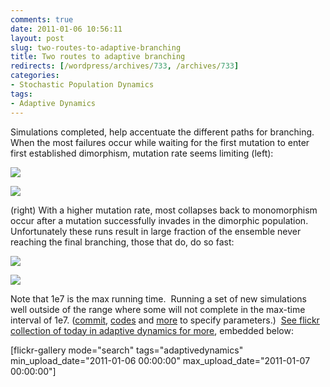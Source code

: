 ```yaml
---
comments: true
date: 2011-01-06 10:56:11
layout: post
slug: two-routes-to-adaptive-branching
title: Two routes to adaptive branching
redirects: [/wordpress/archives/733, /archives/733]
categories:
- Stochastic Population Dynamics
tags:
- Adaptive Dynamics
---
```


Simulations completed, help accentuate the different paths for branching.  When the most failures occur while waiting for the first mutation to enter first established dimorphism, mutation rate seems limiting (left):

![]( http://farm6.staticflickr.com/5082/5330189191_a102ab6930_o.png )


![]( http://farm6.staticflickr.com/5003/5330799994_d9d050c587_o.png )


(right) With a higher mutation rate, most collapses back to monomorphism occur after a mutation successfully invades in the dimorphic population. Unfortunately these runs result in large fraction of the ensemble never reaching the final branching, those that do, do so fast:

![]( http://farm6.staticflickr.com/5044/5330262645_409b7f722e_o.png )


![]( http://farm6.staticflickr.com/5243/5330873676_00a39384f4_o.png )


Note that 1e7 is the max running time.  Running a set of new simulations well outside of the range where some will not complete in the max-time interval of 1e7. ([commit](https://github.com/cboettig/AdaptiveDynamics/commit/bb0dd7111f696a1de2654a21df6d03068ac6fae6), [codes](https://github.com/cboettig/AdaptiveDynamics/blob/bb0dd7111f696a1de2654a21df6d03068ac6fae6/demos/fewmore.R) and [more](https://github.com/cboettig/AdaptiveDynamics/blob/593b0ac13b6065aa77c9235edeafdafe4cc0fe8a/demos/step_limited.R) to specify parameters.)  [See flickr collection of today in adaptive dynamics for more](http://www.flickr.com/search/?q=adaptivedynamics&m=tags&d=taken-20110106-20110106&ss=0&ct=0&mt=all&w=46456847%40N08&adv=1), embedded below:

[flickr-gallery mode="search" tags="adaptivedynamics" min_upload_date="2011-01-06 00:00:00" max_upload_date="2011-01-07 00:00:00"]
